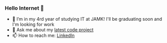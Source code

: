 ### Hello Internet 👋

- 🔭 I’m in my 4rd year of studying IT
at JAMK! I'll be graduating soon and I'm looking for work
- 💬 Ask me about my [latest code project]([https://github.com/vihervirveli/portfolio/tree/master/AI_and_Python/covid_info_search](https://github.com/vihervirveli/card-app)) 
- 📫 How to reach me: [LinkedIn](https://www.linkedin.com/in/maarit-salo/)

<!--
**vihervirveli/vihervirveli** is a ✨ _special_ ✨ repository because its `README.md` (this file) appears on your GitHub profile.

Here are some ideas to get you started:

 ...
- 🌱 I’m currently learning ...
- 👯 I’m looking to collaborate on ...
- 🤔 I’m looking for help with ...
- 💬 Ask me about ...
 ...
- 😄 Pronouns: ...
- ⚡ Fun fact: ...
-->
